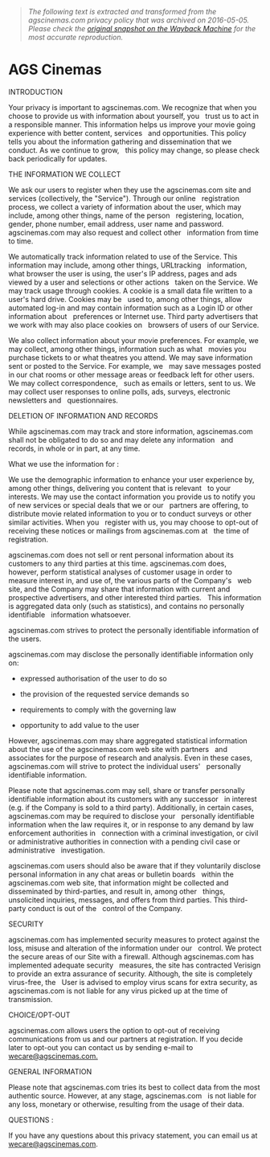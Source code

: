 > *The following text is extracted and transformed from the agscinemas.com privacy policy that was archived on 2016-05-05. Please check the [original snapshot on the Wayback Machine](https://web.archive.org/web/20160505063341id_/http%3A//www.agscinemas.com/PrivacyPolicy.aspx) for the most accurate reproduction.*

# AGS Cinemas

INTRODUCTION

  


Your privacy is important to agscinemas.com. We recognize that when you choose to provide us with information about yourself, you   trust us to act in a responsible manner. This information helps us improve your movie going experience with better content, services   and opportunities. This policy tells you about the information gathering and dissemination that we conduct. As we continue to grow,   this policy may change, so please check back periodically for updates.

THE INFORMATION WE COLLECT 

  


We ask our users to register when they use the agscinemas.com site and services (collectively, the "Service"). Through our online   registration process, we collect a variety of information about the user, which may include, among other things, name of the person   registering, location, gender, phone number, email address, user name and password. agscinemas.com may also request and collect other   information from time to time.

We automatically track information related to use of the Service. This information may include, among other things, URLtracking   information, what browser the user is using, the user's IP address, pages and ads viewed by a user and selections or other actions   taken on the Service. We may track usage through cookies. A cookie is a small data file written to a user's hard drive. Cookies may be   used to, among other things, allow automated log-in and may contain information such as a Login ID or other information about   preferences or Internet use. Third party advertisers that we work with may also place cookies on   browsers of users of our Service.

We also collect information about your movie preferences. For example, we may collect, among other things, information such as what   movies you purchase tickets to or what theatres you attend. We may save information sent or posted to the Service. For example, we   may save messages posted in our chat rooms or other message areas or feedback left for other users. We may collect correspondence,   such as emails or letters, sent to us. We may collect user responses to online polls, ads, surveys, electronic newsletters and   questionnaires.

DELETION OF INFORMATION AND RECORDS 

  


While agscinemas.com may track and store information, agscinemas.com shall not be obligated to do so and may delete any information   and records, in whole or in part, at any time.

What we use the information for :

We use the demographic information to enhance your user experience by, among other things, delivering you content that is relevant   to your interests. We may use the contact information you provide us to notify you of new services or special deals that we or our   partners are offering, to distribute movie related information to you or to conduct surveys or other similar activities. When you   register with us, you may choose to opt-out of receiving these notices or mailings from agscinemas.com at   the time of registration.

agscinemas.com does not sell or rent personal information about its customers to any third parties at this time. agscinemas.com does,   however, perform statistical analyses of customer usage in order to measure interest in, and use of, the various parts of the Company's   web site, and the Company may share that information with current and prospective advertisers, and other interested third parties.   This information is aggregated data only (such as statistics), and contains no personally identifiable   information whatsoever.

agscinemas.com strives to protect the personally identifiable information of the users.

agscinemas.com may disclose the personally identifiable information only on:

  * expressed authorisation of the user to do so

  * the provision of the requested service demands so

  * requirements to comply with the governing law

  * opportunity to add value to the user 


  


However, agscinemas.com may share aggregated statistical information about the use of the agscinemas.com web site with partners   and associates for the purpose of research and analysis. Even in these cases, agscinemas.com will strive to protect the individual users'   personally identifiable information.

Please note that agscinemas.com may sell, share or transfer personally identifiable information about its customers with any successor   in interest (e.g. if the Company is sold to a third party). Additionally, in certain cases, agscinemas.com may be required to disclose your   personally identifiable information when the law requires it, or in response to any demand by law enforcement authorities in   connection with a criminal investigation, or civil or administrative authorities in connection with a pending civil case or administrative   investigation.

agscinemas.com users should also be aware that if they voluntarily disclose personal information in any chat areas or bulletin boards   within the agscinemas.com web site, that information might be collected and disseminated by third-parties, and result in, among other   things, unsolicited inquiries, messages, and offers from third parties. This third-party conduct is out of the   control of the Company.

SECURITY 

  


agscinemas.com has implemented security measures to protect against the loss, misuse and alteration of the information under our   control. We protect the secure areas of our Site with a firewall. Although agscinemas.com has implemented adequate security   measures, the site has contracted Verisign to provide an extra assurance of security. Although, the site is completely virus-free, the   User is advised to employ virus scans for extra security, as agscinemas.com is not liable for any virus picked up at the time of   transmission.

CHOICE/OPT-OUT

  


agscinemas.com allows users the option to opt-out of receiving communications from us and our partners at registration. If you decide   later to opt-out you can contact us by sending e-mail to [wecare@agscinemas.com.](mailto:wecare@agscinemas.com.)

GENERAL INFORMATION

  


Please note that agscinemas.com tries its best to collect data from the most authentic source. However, at any stage, agscinemas.com   is not liable for any loss, monetary or otherwise, resulting from the usage of their data.

QUESTIONS :

If you have any questions about this privacy statement, you can email us at [wecare@agscinemas.com](mailto:Wecare@agscinemas.com).  

